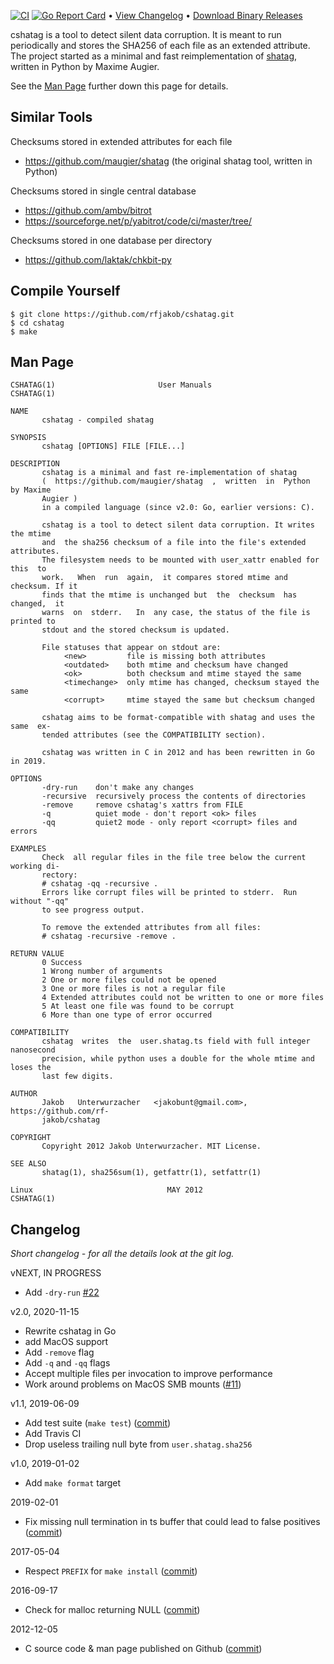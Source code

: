[![CI](https://github.com/rfjakob/cshatag/actions/workflows/ci.yml/badge.svg)](https://github.com/rfjakob/cshatag/actions/workflows/ci.yml)
[![Go Report Card](https://goreportcard.com/badge/github.com/rfjakob/cshatag)](https://goreportcard.com/report/github.com/rfjakob/cshatag)
•
[View Changelog](#Changelog)
•
[Download Binary Releases](https://github.com/rfjakob/cshatag/releases)

cshatag is a tool to detect silent data corruption. It is meant to run periodically
and stores the SHA256 of each file as an extended attribute. The project started
as a minimal and fast reimplementation of [shatag](https://github.com/maugier/shatag),
written in Python by Maxime Augier.

See the [Man Page](#man-page) further down this page for details.

Similar Tools
-------------

Checksums stored in extended attributes for each file
* https://github.com/maugier/shatag (the original shatag tool, written in Python)

Checksums stored in single central database
* https://github.com/ambv/bitrot
* https://sourceforge.net/p/yabitrot/code/ci/master/tree/

Checksums stored in one database per directory
* https://github.com/laktak/chkbit-py

Compile Yourself
----------------
```
$ git clone https://github.com/rfjakob/cshatag.git
$ cd cshatag
$ make
```

Man Page
--------

```
CSHATAG(1)                       User Manuals                       CSHATAG(1)

NAME
       cshatag - compiled shatag

SYNOPSIS
       cshatag [OPTIONS] FILE [FILE...]

DESCRIPTION
       cshatag is a minimal and fast re-implementation of shatag
       (  https://github.com/maugier/shatag  ,  written  in  Python  by Maxime
       Augier )
       in a compiled language (since v2.0: Go, earlier versions: C).

       cshatag is a tool to detect silent data corruption. It writes the mtime
       and  the sha256 checksum of a file into the file's extended attributes.
       The filesystem needs to be mounted with user_xattr enabled for this  to
       work.   When  run  again,  it compares stored mtime and checksum. If it
       finds that the mtime is unchanged but  the  checksum  has  changed,  it
       warns  on  stderr.   In  any case, the status of the file is printed to
       stdout and the stored checksum is updated.

       File statuses that appear on stdout are:
            <new>         file is missing both attributes
            <outdated>    both mtime and checksum have changed
            <ok>          both checksum and mtime stayed the same
            <timechange>  only mtime has changed, checksum stayed the same
            <corrupt>     mtime stayed the same but checksum changed

       cshatag aims to be format-compatible with shatag and uses the same  ex‐
       tended attributes (see the COMPATIBILITY section).

       cshatag was written in C in 2012 and has been rewritten in Go in 2019.

OPTIONS
       -dry-run    don't make any changes
       -recursive  recursively process the contents of directories
       -remove     remove cshatag's xattrs from FILE
       -q          quiet mode - don't report <ok> files
       -qq         quiet2 mode - only report <corrupt> files and errors

EXAMPLES
       Check  all regular files in the file tree below the current working di‐
       rectory:
       # cshatag -qq -recursive .
       Errors like corrupt files will be printed to stderr.  Run without "-qq"
       to see progress output.

       To remove the extended attributes from all files:
       # cshatag -recursive -remove .

RETURN VALUE
       0 Success
       1 Wrong number of arguments
       2 One or more files could not be opened
       3 One or more files is not a regular file
       4 Extended attributes could not be written to one or more files
       5 At least one file was found to be corrupt
       6 More than one type of error occurred

COMPATIBILITY
       cshatag  writes  the  user.shatag.ts field with full integer nanosecond
       precision, while python uses a double for the whole mtime and loses the
       last few digits.

AUTHOR
       Jakob   Unterwurzacher   <jakobunt@gmail.com>,   https://github.com/rf‐
       jakob/cshatag

COPYRIGHT
       Copyright 2012 Jakob Unterwurzacher. MIT License.

SEE ALSO
       shatag(1), sha256sum(1), getfattr(1), setfattr(1)

Linux                              MAY 2012                         CSHATAG(1)
```
Changelog
---------

*Short changelog - for all the details look at the git log.*

vNEXT, IN PROGRESS
* Add `-dry-run` [#22](https://github.com/rfjakob/cshatag/issues/22)

v2.0, 2020-11-15
* Rewrite cshatag in Go
* add MacOS support
* Add `-remove` flag
* Add `-q` and `-qq` flags
* Accept multiple files per invocation to improve performance
* Work around problems on MacOS SMB mounts
  ([#11](https://github.com/rfjakob/cshatag/pull/11))

v1.1, 2019-06-09
* Add test suite (`make test`)
  ([commit](https://github.com/rfjakob/cshatag/commit/74496854e5c934b6809e816b9e854c5c6585a0f4))
* Add Travis CI
* Drop useless trailing null byte from `user.shatag.sha256`

v1.0, 2019-01-02
* Add `make format` target

2019-02-01
* Fix missing null termination in ts buffer that could lead
  to false positives
  ([commit](https://github.com/rfjakob/cshatag/commit/26873dd71656730d5744efb7fa595d529b3c9ae6))

2017-05-04
* Respect `PREFIX` for `make install`
  ([commit](https://github.com/rfjakob/cshatag/commit/8d1225aabb7bdd3750f161133931b1c456bc2fdb))

2016-09-17
* Check for malloc returning NULL
  ([commit](https://github.com/rfjakob/cshatag/commit/ecadbddffb5e23811a9ae4a5265c287d5ae5c151))

2012-12-05
* C source code & man page published on Github
  ([commit](https://github.com/rfjakob/cshatag/commit/5ce7674ea3210fd0bb6b06a81ca8823e0664761a))
